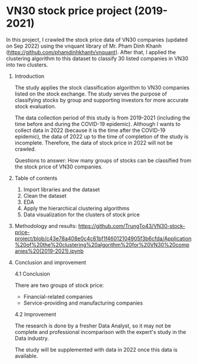 # VN30 stock price project (2019-2021)

In this project, I crawled the stock price data of VN30 companies (updated on Sep 2022) using the vnquant library of Mr. Pham Dinh Khanh (https://github.com/phamdinhkhanh/vnquant). After that, I applied the clustering algorithm to this dataset to classify 30 listed companies in VN30 into two clusters.

1. Introduction

    The study applies the stock classification algorithm to VN30 companies listed on the stock exchange. The study serves the purpose of classifying stocks by group and supporting investors for more accurate stock evaluation. 
    
    The data collection period of this study is from 2019-2021 (including the time before and during the COVID-19 epidemic). Although I wants to collect data in 2022 (because it is the time after the COVID-19 epidemic), the data of 2022 up to the time of completion of the study is incomplete. Therefore, the data of stock price in 2022 will not be crawled.
    
    Questions to answer: How many groups of stocks can be classified from the stock price of VN30 companies. 

2. Table of contents

    1. Import libraries and the dataset
    2. Clean the dataset
    3. EDA
    4. Apply the hierarchical clustering algorithms
    5. Data visualization for the clusters of stock price
    
3. Methodology and results: https://github.com/TrungTo43/VN30-stock-price-project/blob/c43e78a408e0c4c61bf1f46012104905f3b6cfda/Application%20of%20the%20clustering%20algorithm%20for%20VN30%20companies%20(2019-2021).ipynb

4. Conclusion and improvement

    4.1 Conclusion 
    
    There are two groups of stock price: 
    
    - Financial-related companies
    - Service-providing and manufacturing companies
    
    4.2 Improvement
    
    The research is done by a fresher Data Analyst, so it may not be complete and professional incomparison with the expert's study in the Data industry.
    
    The study will be supplemented with data in 2022 once this data is available.
